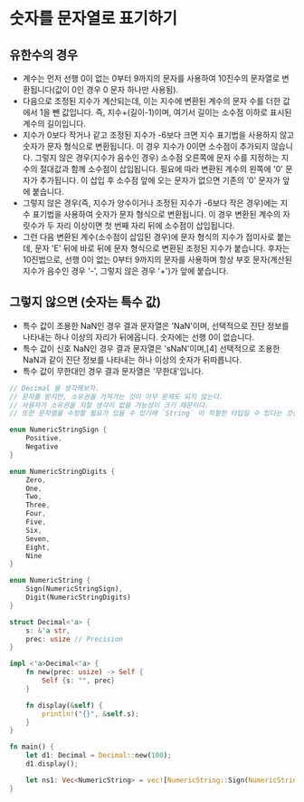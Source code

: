 # 숫자를 문자열로 표기하기
## 유한수의 경우
* 계수는 먼저 선행 0이 없는 0부터 9까지의 문자를 사용하여 10진수의 문자열로 변환됩니다(값이 0인 경우 0 문자 하나만 사용됨).
* 다음으로 조정된 지수가 계산되는데, 이는 지수에 변환된 계수의 문자 수를 더한 값에서 1을 뺀 값입니다. 즉, 지수+(길이-1)이며, 여기서 길이는 소수점 이하로 표시된 계수의 길이입니다.
* 지수가 0보다 작거나 같고 조정된 지수가 -6보다 크면 지수 표기법을 사용하지 않고 숫자가 문자 형식으로 변환됩니다. 이 경우 지수가 0이면 소수점이 추가되지 않습니다. 그렇지 않은 경우(지수가 음수인 경우) 소수점 오른쪽에 문자 수를 지정하는 지수의 절대값과 함께 소수점이 삽입됩니다. 필요에 따라 변환된 계수의 왼쪽에 '0' 문자가 추가됩니다. 이 삽입 후 소수점 앞에 오는 문자가 없으면 기존의 '0' 문자가 앞에 붙습니다.
* 그렇지 않은 경우(즉, 지수가 양수이거나 조정된 지수가 -6보다 작은 경우)에는 지수 표기법을 사용하여 숫자가 문자 형식으로 변환됩니다. 이 경우 변환된 계수의 자릿수가 두 자리 이상이면 첫 번째 자리 뒤에 소수점이 삽입됩니다. 
* 그런 다음 변환된 계수(소수점이 삽입된 경우)에 문자 형식의 지수가 접미사로 붙는데, 문자 'E' 뒤에 바로 뒤에 문자 형식으로 변환된 조정된 지수가 붙습니다. 후자는 10진법으로, 선행 0이 없는 0부터 9까지의 문자를 사용하며 항상 부호 문자(계산된 지수가 음수인 경우 '-', 그렇지 않은 경우 '+')가 앞에 붙습니다.

## 그렇지 않으면 (숫자는 특수 값)
* 특수 값이 조용한 NaN인 경우 결과 문자열은 'NaN'이며, 선택적으로 진단 정보를 나타내는 하나 이상의 자리가 뒤에옵니다. 숫자에는 선행 0이 없습니다.
* 특수 값이 신호 NaN인 경우 결과 문자열은 'sNaN'이며,[4] 선택적으로 조용한 NaN과 같이 진단 정보를 나타내는 하나 이상의 숫자가 뒤따릅니다.
* 특수 값이 무한대인 경우 결과 문자열은 '무한대'입니다.

``` Rust
// Decimal 을 생각해보자.
// 문자를 받지만, 소유권을 가져가는 것이 아무 문제도 되지 않는다.
// 사용자가 소유권을 지킬 생각이 없을 가능성이 크기 때문이다.
// 또한 문자열을 수정할 필요가 있을 수 있기에 `String` 이 적절한 타입일 수 있다는 것을 생각하자.

enum NumericStringSign {
    Positive,
    Negative
}

enum NumericStringDigits {
    Zero,
    One,
    Two,
    Three,
    Four,
    Five,
    Six,
    Seven,
    Eight,
    Nine
}

enum NumericString {
    Sign(NumericStringSign),
    Digit(NumericStringDigits)
}

struct Decimal<'a> {
    s: &'a str,
    prec: usize // Precision
}

impl <'a>Decimal<'a> {
    fn new(prec: usize) -> Self {
        Self {s: "", prec}
    }

    fn display(&self) {
        println!("{}", &self.s);
    }
}

fn main() {
    let d1: Decimal = Decimal::new(100);
    d1.display();

    let ns1: Vec<NumericString> = vec![NumericString::Sign(NumericStringSign::Negative), NumericString::Digit(NumericStringDigits::Five)];
}
```